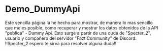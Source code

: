 # Demo_DummyApi
Este sencilla página la he hecho para mostrar, de manera lo mas sencillo que me es posible, como recuperar y mostrar los datos obtenidos de 
la API "publica" - Dummy Api.
Esto surge a partir de una duda de "Specter_2", usuario y compañero del servidor "Fazt Community" de Discord.
!!Specter_2 espero te sirva para resolver alguna duda!!
